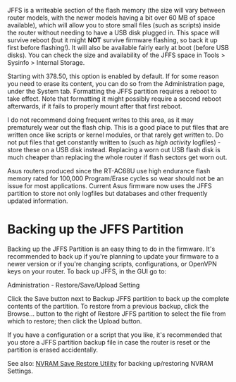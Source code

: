 JFFS is a writeable section of the flash memory (the size will vary between router models, with the newer models having a bit over 60 MB of space available), which will allow you to store small files (such as scripts) inside the router without needing to have a USB disk plugged in.  This space will survive reboot (but it might **NOT** survive firmware flashing, so back it up first before flashing!).  It will also be available fairly early at boot (before USB disks).  You can check the size and availability of the JFFS space in Tools > Sysinfo > Internal Storage.

Starting with 378.50, this option is enabled by default.  If for some reason you need to erase its content, you can do so from the Administration page, under the System tab.  Formatting the JFFS partition requires a reboot to take effect.  Note that formatting it might possibly require a second reboot afterwards, if it fails to properly mount after that first reboot.

I do not recommend doing frequent writes to this area, as it may prematurely wear out the flash chip.  This is a good place to put files that are written once like scripts or kernel modules, or that rarely get written to.  Do not put files that get constantly written to (such as _high activity_ logfiles) - store these on a USB disk instead.  Replacing a worn out USB flash disk is much cheaper than replacing the whole router if flash sectors get worn out.

Asus routers produced since the RT-AC68U use high endurance flash memory rated for 100,000 Program/Erase cycles so wear should not be an issue for most applications. Current Asus firmware now uses the JFFS partition to store not only logfiles but databases and other frequently updated information.

# Backing up the JFFS Partition
Backing up the JFFS Partition is an easy thing to do in the firmware. It's recommended to back up if you're planning to update your firmware to a newer version or if you're changing scripts, configurations, or OpenVPN keys on your router.  To back up JFFS, in the GUI go to: 

Administration - Restore/Save/Upload Setting

Click the Save button next to Backup JFFS partition to back up the complete contents of the partition. To restore from a previous backup, click the Browse... button to the right of Restore JFFS partition to select the file from which to restore; then click the Upload button.

If you have a configuration or a script that you like, it's recommended that you store a JFFS partition backup file in case the router is reset or the partition is erased accidentally.

See also: [NVRAM Save Restore Utility](https://github.com/RMerl/asuswrt-merlin.ng/wiki/NVRAM-Save-Restore-Utility) for backing up/restoring NVRAM Settings.